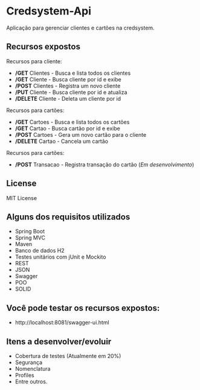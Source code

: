 # Credsystem-Api
Aplicação para gerenciar clientes e cartões na credsystem.

## Recursos expostos

Recursos para cliente:

- **/GET** Clientes - Busca e lista todos os clientes
- **/GET** Cliente - Busca cliente por id e exibe
- **/POST** Clientes - Registra um novo cliente
- **/PUT** Cliente - Busca cliente por id e atualiza
- **/DELETE** Cliente - Deleta um cliente por id

Recursos para cartões:

- **/GET** Cartoes - Busca e lista todos os cartões
- **/GET** Cartao - Busca cartão por id e exibe
- **/POST** Cartoes - Gera um novo cartão para o cliente
- **/DELETE** Cartao - Cancela um cartão

Recursos para cartões:

- **/POST** Transacao - Registra transação do cartão (*Em desenvolvimento*)


## License

MIT License

## Alguns dos requisitos utilizados

- Spring Boot
- Spring MVC
- Maven
- Banco de dados H2
- Testes unitários com jUnit e Mockito
- REST
- JSON
- Swagger
- POO
- SOLID

## Você pode testar os recursos expostos:

- http://localhost:8081/swagger-ui.html

## Itens a desenvolver/evoluir

- Cobertura de testes (Atualmente em 20%)
- Segurança
- Nomenclatura
- Profiles
- Entre outros.